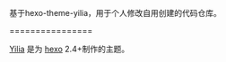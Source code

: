 基于hexo-theme-yilia，用于个人修改自用创建的代码仓库。

================

[Yilia](https://github.com/litten/hexo-theme-yilia) 是为 [hexo](https://github.com/tommy351/hexo) 2.4+制作的主题。         
 
